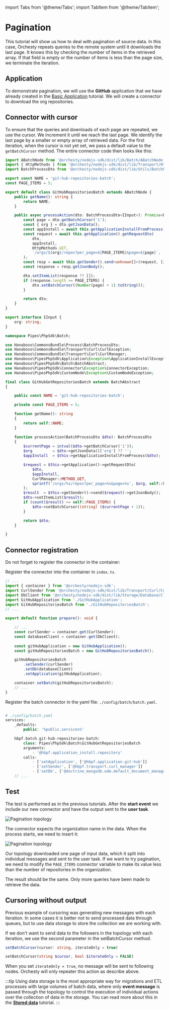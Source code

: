 import Tabs from '@theme/Tabs';
import TabItem from '@theme/TabItem';

# Pagination

This tutorial will show us how to deal with pagination of source data. In this case, Orchesty repeats queries to the remote system until it downloads the last page. It knows this by checking the number of items in the retrieved array. If that field is empty or the number of items is less than the page size, we terminate the iteration.

## Application

To demonstrate pagination, we will use the **GitHub** application that we have already created in the [Basic Application](../tutorials/basic-application.md) tutorial. We will create a connector to download the org repositories.

## Connector with cursor

To ensure that the queries and downloads of each page are repeated, we use the cursor. We increment it until we reach the last page. We identify the last page by a smaller or empty array of retrieved data. For the first iteration, when the cursor is not yet set, we pass a default value to the `getBatchCursor` method. The entire connector code then looks like this:

<Tabs>
<TabItem value="typescript" label="Typescript">

```typescript
import ABatchNode from '@orchesty/nodejs-sdk/dist/lib/Batch/ABatchNode';
import { HttpMethods } from '@orchesty/nodejs-sdk/dist/lib/Transport/HttpMethods';
import BatchProcessDto from '@orchesty/nodejs-sdk/dist/lib/Utils/BatchProcessDto';

export const NAME = 'git-hub-repositories-batch';
const PAGE_ITEMS = 5;

export default class GitHubRepositoriesBatch extends ABatchNode {
    public getName(): string {
        return NAME;
    }

    public async processAction(dto: BatchProcessDto<IInput>): Promise<BatchProcessDto> {
        const page = dto.getBatchCursor('1');
        const { org } = dto.getJsonData();
        const appInstall = await this.getApplicationInstallFromProcess(dto);
        const request = await this.getApplication().getRequestDto(
            dto,
            appInstall,
            HttpMethods.GET,
            `/orgs/${org}/repos?per_page=${PAGE_ITEMS}&page=${page}`,
        );
        const resp = await this.getSender().send<unknown[]>(request, [200]);
        const response = resp.getJsonBody();

        dto.setItemList(response ?? []);
        if (response.length >= PAGE_ITEMS) {
            dto.setBatchCursor((Number(page) + 1).toString());
        }

        return dto;
    }
}

export interface IInput {
    org: string;
}

```
</TabItem>

<TabItem value="php" label="PHP">

```php
namespace Pipes\PhpSdk\Batch;

use Hanaboso\CommonsBundle\Process\BatchProcessDto;
use Hanaboso\CommonsBundle\Transport\Curl\CurlException;
use Hanaboso\CommonsBundle\Transport\Curl\CurlManager;
use Hanaboso\PipesPhpSdk\Application\Exception\ApplicationInstallException;
use Hanaboso\PipesPhpSdk\Batch\BatchAbstract;
use Hanaboso\PipesPhpSdk\Connector\Exception\ConnectorException;
use Hanaboso\PipesPhpSdk\CustomNode\Exception\CustomNodeException;

final class GitHubGetRepositoriesBatch extends BatchAbstract
{

    public const NAME = 'git-hub-repositories-batch';

    private const PAGE_ITEMS = 5;

    function getName(): string
    {
        return self::NAME;
    }

    function processAction(BatchProcessDto $dto): BatchProcessDto
    {
        $currentPage = intval($dto->getBatchCursor('1'));
        $org         = $dto->getJsonData()['org'] ?? '';
        $appInstall  = $this->getApplicationInstallFromProcess($dto);

        $request = $this->getApplication()->getRequestDto(
            $dto,
            $appInstall,
            CurlManager::METHOD_GET,
            sprintf('/orgs/%s/repos?per_page=%s&page=%s', $org, self::PAGE_ITEMS, $currentPage),
        );
        $result  = $this->getSender()->send($request)->getJsonBody();
        $dto->setItemList($result);
        if (count($result) >= self::PAGE_ITEMS) {
            $dto->setBatchCursor((string) ($currentPage + 1));
        }

        return $dto;
    }

}

```
</TabItem>
</Tabs>

## Connector registration

Do not forget to register the connector in the container:

<Tabs>
<TabItem value="typescript" label="Typescript">

Register the connector into the container in `index.ts`.

```typescript
// ...
import { container } from '@orchesty/nodejs-sdk';
import CurlSender from '@orchesty/nodejs-sdk/dist/lib/Transport/Curl/CurlSender';
import DbClient from '@orchesty/nodejs-sdk/dist/lib/Storage/Database/Client';
import GitHubApplication from './GitHubApplication';
import GitHubRepositoriesBatch from './GitHubRepositoriesBatch';
// ...

export default function prepare(): void {

    // ...
    const curlSender = container.get(CurlSender);
    const databaseClient = container.get(DbClient);
    
    const gitHubApplication = new GitHubApplication();
    const gitHubRepositoriesBatch = new GitHubRepositoriesBatch();

    gitHubRepositoriesBatch
        .setSender(curlSender)
        .setDb(databaseClient)
        .setApplication(gitHubApplication);

    container.setBatch(gitHubRepositoriesBatch);
    // ...
}
```
</TabItem>
<TabItem value="php" label="PHP">

Register the batch connector in the yaml file: `./config/batch/batch.yaml`.

```php

# ./config/batch.yaml
services:
    _defaults:
        public: '%public.services%'

    hbpf.batch.git-hub-repositories-batch:
        class: Pipes\PhpSdk\Batch\GitHubGetRepositoriesBatch
        arguments:
            - '@hbpf.application_install.repository'
        calls:
            - ['setApplication', ['@hbpf.application.git-hub']]
            - ['setSender', ['@hbpf.transport.curl_manager']]
            - ['setDb', ['@doctrine_mongodb.odm.default_document_manager']]
    // ...

```
</TabItem>
</Tabs>

## Test

The test is performed as in the previous tutorials. After the **start event** we include our new connector and have the output sent to the **user task**. 

![Pagination topology](/img/tutorial/pagination-topology.png "Pagination topology")

The connector expects the organization name in the data. When the process starts, we need to insert it:

![Pagination topology](/img/tutorial/batch/pagination-topology.svg "Pagination topology")

Our topology downloaded one page of input data, which it split into individual messages and sent to the user task. If we want to try pagination, we need to modify the `PAGE_ITEMS` connector variable to make its value less than the number of repositories in the organization.

The result should be the same. Only more queries have been made to retrieve the data.

## Cursoring without output

Previous example of cursoring was generating new messages with each iteration. In some cases it is better not to send processed data through queues, but to use data storage to store the collection we are working with.

If we don't want to send data to the followers in the topology with each iteration, we use the second parameter in the setBatchCursor method.

<Tabs>
<TabItem value="typescript" label="Typescript">

```typescript
setBatchCursor(cursor: string, iterateOnly = true)
```
</TabItem>
<TabItem value="php" label="PHP">

```php
setBatchCursor(string $cursor, bool $iterateOnly = FALSE)
```
</TabItem>
</Tabs>

When you set `iterateOnly = true`, no message will be sent to following nodes.
Orchesty will only repeater this action as describe above. 

:::tip
Using data storage is the most appropriate way for migrations and ETL processes with large volumes of batch data, where only **event message** is passed through the topology to control the execution of individual actions over the collection of data in the storage. You can read more about this in the [**Stored data**](../tutorials/stored-data) tutorial.
:::
